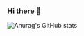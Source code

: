 ### Hi there 👋
![Anurag's GitHub stats](https://github-readme-stats.vercel.app/api?username=tomerjann&count_private=true&show_icons=true&theme=tokyonight)
